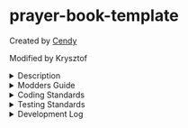 # prayer-book-template

Created by [Cendy](https://www.upwork.com/freelancers/~01b3ada479ef818cc7)

Modified by Krysztof

<details><summary>Description</summary>
<p>

The draft of the SaintMaker PWA. Will eventually include a prayerbook, confession guide, habit tracker, Lectio Divina guide, and more.

</p>
</details>
<details><summary>Modders Guide</summary>
<p>

The SaintMaker has the goal of being "moddable" in that you can create additional applications independent of it and link them back to it. However, we curate said applications.

If you would like to create a mod for the SaintMaker then the steps for doing so are as follows:
- Fork the SaintMaker mod template and build your new application on top of it https://github.com/Saint-Maker/saint-maker-mod-template/pulls
- Create a pull request off of this repository. To integrate your mod into our "marketplace" you'll need to run `yarn mod {your mod name} {your github user/organization name}` this will generate a json file with a name like `Examen_cb0806151.json` in `src/mods` with a similar structure to the json included below. 
- Once you've filled out that json with your mods detail your pull request is ready to submit.
- We will then review your pull request and its corresponding codebase. If we believe it fits our audience (we probably will) we'll merge it; however, if it does not, users will still be able to add it as a custom mod.

```
{
    "id": "a unique identifier", // a unique identifier that will automatically be generated
    "name": "Name", // the name of your mod
    "issuesPageLink":  "https://github.../issues/new", // a link to the new issue page of your mods github/gitlab
    "path": 'https://something.com', // the url of your mod
    "description": "A description", // the description of your mod
    "isNative": false, // leave as false
}
```

</p>
</details>
<details><summary>Coding Standards</summary>
<p>

Krysztof: I pulled the bulk of the coding standards from this guide by [jondjones](https://www.jondjones.com/frontend/react/react-tutorials/react-coding-standards-and-practices-to-level-up-your-code/) (thank you Jon, I owe you a beer) and converted as many as I could to automated coding standards (eslint rules, prettier rules, etc). In addition to that, there is a bundle of other misc/manual coding standards that can be found at the end of this segment.

### Legend:
- (dropped): we aren't following this rule
- (manual): we are following this rule but couldn't find a way to automate it
- (automated): this rule is automatically being followed

## Naming Conventions
- (automated) Component’s names should be written using pascal case
- (automated) Non-components should be written using camel case
- (manual) Unit test files should use the same name as its corresponding file
- (automated) Attribute name should be camel case:
- (dropped) Inline styles should be camel case:
- (automated) Variable names should be camel case. Variable names can contain number and special characters:
- (dropped) CSS files should be named the same as the component:
- (dropped) If a component requires multiple files (css, test) locate all files within component a folder
- (manual) Use .jsx or .tsx extension a for React components

## Bug Avoidance
- (automated) Use optional chaining if things can be null
- (automated) Use the guard pattern/prop types/typescript to ensure your passed in parameters are valid
- (manual) Create PURE functions and avoid side-effects
- (manual) Avoid mutating state when working with arrays
- (automated) Remove all console.log()
- (automated) Treat props as read-only. Do not try to modify them.

## Architecture & Clean Code
- (automated) No DRY violations. Create utility files to avoid duplicate code.
- (dropped) Follow the component/presentation pattern where appropriate. Components should follow the single responsibility principle
- (dropped) Use Higher Order Components where appropriate
- (manual) Split code into respective files, JavaScript, test, and CSS
- (dropped) Create a index.js within each folder for exporting. This will reduce repeating names on the imports
- (automated) Only include one React component per file
- (dropped) Favour functionless components
- (dropped) Do not use mixins
- (automated) No unneeded comments
- (automated) Methods that are longer than the screen should be refactored into smaller units
- (automated) Commented out code should be deleted, not committed

## ES6
- (automated) Can you use spread operator be used instead?
- (automated) Can you use destructuring be used instead?
- (automated) Only use let or const
- (automated) Favour arrow functions
- (automated) Can the optional chain operator be used instead of an explicit null check
- (automated) Can nullish coalescing by used instead of a explicit null comparison

## Testing
- Addressed in a separate segment

## CSS
- (automated) Avoid Inline CSS
- (dropped) A naming convention is defined and followed (BEM, SUIT, etc..)

<hr/>

## Misc
- (automated) Auto-fixed typescript aliases: the custom rule prefer-alias-imports automatically processes relative imports and converts them into alias imports
- (automated) Prefer arrow functions for React component definition: enforced by an eslint rule
- (automated) Import sorting: we sort imports into two categories: external (first) and internal (second).
- (automated) Prohibit default export: keeping exports composable.
- Loading, please wait...

## Other
- (manual) Minimum supported screen size in the SaintMaker is 360px width. As per this article https://worship.agency/mobile-screen-sizes-for-2022-based-on-data-from-2021 that will cover approximately 73% of 2021 mobile users (and I assume an even higher percentage of 2022 mobile users).
- (manual) We use the react-icons library within this app: https://react-icons.github.io/react-icons/search
- (automated) We use folderslint to enforce a folder structure: https://github.com/denisraslov/folderslint
- (automated) We use husky to run unimported, eslint, folderslint, and prettier before you commit your code

</p>
</details>
<details><summary>Testing Standards</summary>
<p>

We use the running of yarn coverage to, for now, ensure that the utils folder is at a 100% code coverage (lines, functions, branches, and statements). This forces us to write tests and sets a quality benchmark for our testing

## Testing
- (kinda automated) Write tests
- (automated) Define a quality gate using coveralls
- (manual) Don't test more than one thing in a test
- (manual) No logic should exist within your test code
- (dropped) Test classes only test one class
- (manual) Code that needs to talk to a network, or, database is mocked

</p>
</details>
<details><summary>Development Log</summary>
<p>

12/10/22

- make the header and drawer reusable between pages
- start work on the habit tracker

12/17/22

- wrap up draft of habit tracker
- move habit data into indexdb
- fix editing behavior of habits
- add prayer book and habits to hamburger

1/3/23

- store at least 4 weeks worth of data per habit
- explore more readable way to push out old weeks
- add unit testing for utils via vitest

1/8/23

- convert individual habit blocks into a component
- store 4 weeks of habit data by default

1/9/23

- set up import/export prayerbook functionality
- filter prayer html when implementing import/export prayerbook functionality
- simplify alert modal component

1/28/23

- setup prettier
- setup most of the eslint rules
- implement husky

1/29/23

- set up additional eslint rules

1/30/23

- setup custom rules (credit for 99% of the prefer-alias-imports rule goes to [Jeff Chen](https://jeffchen.dev/posts/Automatically-Fixing-Relative-Imports-with-ESLint/))
- decide on and implement coding standards

2/3/23
- figure out why prettier isn't applying singlequotes
- have unimported code/packages check run before commit

2/4/23
- Move in-depth coding standard breakdown into this readme

2/12/23
- update husky to test code coverage on commit (just checks the code coverage of the utils folder for now)
- fix eslint linebreak system to work regardless of windows or linux

2/13/23
- integrate jscpd to keep the code dry

3/12/23
- Setup draft of mod select page
- Update Chakra UI

3/13/23
- move "selected mod" list into indexDB
- add "issuesPageLink" to ModDetails
- wire up mod selection and removal functionality
- wire up custom mod functionality
- create ReadMe mod guide

3/16/23
- have mods list update with latest list

3/17/23
- fix UI issue
- change husky to run on push

3/22/23
- make prayerbook searchable
- Add custom mods and make them duplicate writes to mods 
- add eslint rule for unused imports

Backlog
- implement onboarding pages
- remove unnecessary data from slices
- set idb to use generics
- unify around calling them 'apps' or 'mods'
- figure out how to give mods custom sidebar icons
- ensure that past habit data (when a habit is made) is not marked in red
- figure out text truncation for habit titles
- handle habit editing locally instead of in state
- determine PR standards and create github PR template

</p>
</details>
